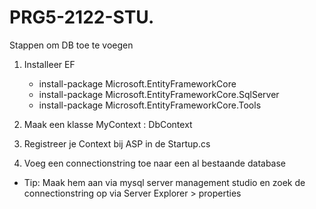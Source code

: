 # PRG5-2122-STU.

Stappen om DB toe te voegen

1. Installeer EF 
	- install-package Microsoft.EntityFrameworkCore
	- install-package Microsoft.EntityFrameworkCore.SqlServer
	- install-package Microsoft.EntityFrameworkCore.Tools


2. Maak een klasse MyContext : DbContext

3. Registreer je Context bij ASP in de Startup.cs

4. Voeg een connectionstring toe naar een al bestaande database
- Tip: Maak hem aan via mysql server management studio en zoek de connectionstring op via Server Explorer > properties